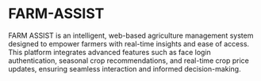 # FARM-ASSIST
FARM ASSIST is an intelligent, web-based agriculture management system designed to empower farmers with real-time insights and ease of access. This platform integrates advanced features such as face login authentication, seasonal crop recommendations, and real-time crop price updates, ensuring seamless interaction and informed decision-making.
